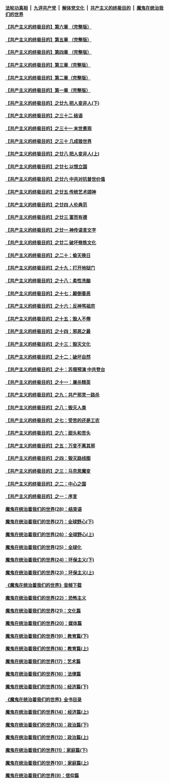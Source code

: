 ####  [法轮功真相](../../../../basic/blob/master/README.md?t=03121302) &nbsp;|&nbsp; [九评共产党](../../../../9ping.md/blob/master/README.md?t=03121302) &nbsp;|&nbsp; [解体党文化](../../../../jtdwh.md/blob/master/README.md?t=03121302)  &nbsp;|&nbsp; [共产主义的终极目的](../../../../gczydzjmd.md/blob/master/README.md?t=03121302) &nbsp;|&nbsp; [魔鬼在统治我们的世界](../../../../mgztzwmdsj.md/blob/master/README.md?t=03121302) 

#### [【共产主义的终极目的】第六章 （完整版）](../pages/nsc422/n11428913.md?t=03121302) 

#### [【共产主义的终极目的】第五章 （完整版）](../pages/nsc422/n11428912.md?t=03121302) 

#### [【共产主义的终极目的】第四章 （完整版）](../pages/nsc422/n11428907.md?t=03121302) 

#### [【共产主义的终极目的】第三章（完整版）](../pages/nsc422/n11428848.md?t=03121302) 

#### [【共产主义的终极目的】第二章（完整版）](../pages/nsc422/n11428831.md?t=03121302) 

#### [【共产主义的终极目的】第一章（完整版）](../pages/nsc422/n11417651.md?t=03121302) 

#### [【共产主义的终极目的】之廿九 把人变非人(下)](../pages/nsc422/n11344140.md?t=03121302) 

#### [【共产主义的终极目的】之三十二 结语](../pages/nsc422/n11360535.md?t=03121302) 

#### [【共产主义的终极目的】之三十一 末世景观](../pages/nsc422/n11351129.md?t=03121302) 

#### [【共产主义的终极目的】之三十 几成狼世界](../pages/nsc422/n11348280.md?t=03121302) 

#### [【共产主义的终极目的】之廿八 把人变非人(上)](../pages/nsc422/n11340492.md?t=03121302) 

#### [【共产主义的终极目的】之廿七 以恨立国](../pages/nsc422/n11336944.md?t=03121302) 

#### [【共产主义的终极目的】之廿六 中共对抗普世价值](../pages/nsc422/n11324785.md?t=03121302) 

#### [【共产主义的终极目的】之廿五 传统艺术颂神](../pages/nsc422/n11296396.md?t=03121302) 

#### [【共产主义的终极目的】之廿四 人伦典范](../pages/nsc422/n11296397.md?t=03121302) 

#### [【共产主义的终极目的】之廿三 富而有德](../pages/nsc422/n11283598.md?t=03121302) 

#### [【共产主义的终极目的】之廿一 神传语言文字](../pages/nsc422/n11263265.md?t=03121302) 

#### [【共产主义的终极目的】之廿二 破坏修炼文化](../pages/nsc422/n11245728.md?t=03121302) 

#### [【共产主义的终极目的】之二十：偷天换日](../pages/nsc422/n11238846.md?t=03121302) 

#### [【共产主义的终极目的】之十九：打开地狱门](../pages/nsc422/n11206376.md?t=03121302) 

#### [【共产主义的终极目的】之十八：柔性洗脑](../pages/nsc422/n11199994.md?t=03121302) 

#### [【共产主义的终极目的】之十七：颠倒善恶](../pages/nsc422/n11179782.md?t=03121302) 

#### [【共产主义的终极目的】之十六：反神骂祖宗](../pages/nsc422/n11166798.md?t=03121302) 

#### [【共产主义的终极目的】之十五：毁人不倦](../pages/nsc422/n11166792.md?t=03121302) 

#### [【共产主义的终极目的】之十四：邪恶之最](../pages/nsc422/n11150249.md?t=03121302) 

#### [【共产主义的终极目的】之十三：毁灭文化](../pages/nsc422/n11135227.md?t=03121302) 

#### [【共产主义的终极目的】之十二：破坏自然](../pages/nsc422/n11135214.md?t=03121302) 

#### [【共产主义的终极目的】之十：苏俄预演 中共登台](../pages/nsc422/n11118424.md?t=03121302) 

#### [【共产主义的终极目的】之十一：屠杀精英](../pages/nsc422/n11118442.md?t=03121302) 

#### [【共产主义的终极目的】之九：共产邪灵一路杀](../pages/nsc422/n11114139.md?t=03121302) 

#### [【共产主义的终极目的】之八：毁灭人类](../pages/nsc422/n11108503.md?t=03121302) 

#### [【共产主义的终极目的】之七：受苦的还是工农](../pages/nsc422/n11101809.md?t=03121302) 

#### [【共产主义的终极目的】之六：甜头和苦头](../pages/nsc422/n11096971.md?t=03121302) 

#### [【共产主义的终极目的】之五：万变不离其邪](../pages/nsc422/n11091285.md?t=03121302) 

#### [【共产主义的终极目的】之四：毁灭路线图](../pages/nsc422/n11086284.md?t=03121302) 

#### [【共产主义的终极目的】之三：马克思魔变](../pages/nsc422/n11061941.md?t=03121302) 

#### [【共产主义的终极目的】之二：中心之国](../pages/nsc422/n11047728.md?t=03121302) 

#### [【共产主义的终极目的】之一：序言](../pages/nsc422/n11086077.md?t=03121302) 

#### [魔鬼在统治着我们的世界(28)：结束语](../pages/nsc422/n10936246.md?t=03121302) 

#### [魔鬼在统治着我们的世界(27)：全球野心(下)](../pages/nsc422/n10928319.md?t=03121302) 

#### [魔鬼在统治着我们的世界(26)：全球野心(上)](../pages/nsc422/n10900318.md?t=03121302) 

#### [魔鬼在统治着我们的世界(25)：全球化](../pages/nsc422/n10788205.md?t=03121302) 

#### [魔鬼在统治着我们的世界(24)：环保主义(下)](../pages/nsc422/n10695307.md?t=03121302) 

#### [魔鬼在统治着我们的世界(23)：环保主义(上)](../pages/nsc422/n10688613.md?t=03121302) 

#### [《魔鬼在统治着我们的世界》音频下载](../pages/nsc422/n10635553.md?t=03121302) 

#### [魔鬼在统治着我们的世界(22)：恐怖主义](../pages/nsc422/n10614727.md?t=03121302) 

#### [魔鬼在统治着我们的世界(21)：文化篇](../pages/nsc422/n10597706.md?t=03121302) 

#### [魔鬼在统治着我们的世界(20)：媒体篇](../pages/nsc422/n10586579.md?t=03121302) 

#### [魔鬼在统治着我们的世界(19)：教育篇(下)](../pages/nsc422/n10564808.md?t=03121302) 

#### [魔鬼在统治着我们的世界(18)：教育篇(上)](../pages/nsc422/n10526970.md?t=03121302) 

#### [魔鬼在统治着我们的世界(17)：艺术篇](../pages/nsc422/n10499093.md?t=03121302) 

#### [魔鬼在统治着我们的世界(16)：法律篇](../pages/nsc422/n10485969.md?t=03121302) 

#### [魔鬼在统治着我们的世界(15)：经济篇(下)](../pages/nsc422/n10469975.md?t=03121302) 

#### [《魔鬼在统治着我们的世界》全书目录](../pages/nsc422/n10464261.md?t=03121302) 

#### [魔鬼在统治着我们的世界(14)：经济篇(上)](../pages/nsc422/n10457370.md?t=03121302) 

#### [魔鬼在统治着我们的世界(13)：政治篇(下)](../pages/nsc422/n10448270.md?t=03121302) 

#### [魔鬼在统治着我们的世界(12)：政治篇(上)](../pages/nsc422/n10444576.md?t=03121302) 

#### [魔鬼在统治着我们的世界(11)：家庭篇(下)](../pages/nsc422/n10440961.md?t=03121302) 

#### [魔鬼在统治着我们的世界(10)：家庭篇(上)](../pages/nsc422/n10435448.md?t=03121302) 

#### [魔鬼在统治着我们的世界(9)：信仰篇](../pages/nsc422/n10432159.md?t=03121302) 


